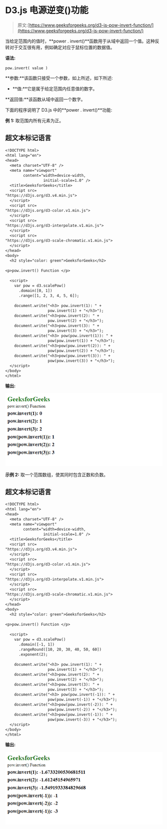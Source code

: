 # D3.js 电源逆变()功能

> 原文:[https://www.geeksforgeeks.org/d3-js-pow-invert-function/](https://www.geeksforgeeks.org/d3-js-pow-invert-function/)

当给定范围内的值时，**power . invert()**函数用于从域中返回一个值。这种反转对于交互很有用，例如确定对应于鼠标位置的数据值。

**语法:**

```
pow.invert( value )

```

**参数:**该函数只接受一个参数，如上所述，如下所述:

*   **值:**它是属于给定范围内任意值的数字。

**返回值:**该函数从域中返回一个数字。

下面的程序说明了 D3.js 中的**power . invert()**功能:

**例** **1:** 取范围内所有元素为正。

## 超文本标记语言

```
<!DOCTYPE html>
<html lang="en">
<head>
  <meta charset="UTF-8" />
  <meta name="viewport" 
        content="width=device-width,
                 initial-scale=1.0" />
  <title>GeeksforGeeks</title>
  <script src=
"https://d3js.org/d3.v4.min.js">
  </script>
  <script src=
"https://d3js.org/d3-color.v1.min.js">
  </script>
  <script src=
"https://d3js.org/d3-interpolate.v1.min.js">
  </script>
  <script src=
"https://d3js.org/d3-scale-chromatic.v1.min.js">
  </script>
</head>
<body>
  <h2 style="color: green">GeeksforGeeks</h2>

<p>pow.invert() Function </p>

  <script>
    var pow = d3.scalePow()
      .domain([0, 1])
      .range([1, 2, 3, 4, 5, 6]);

    document.write("<h3> pow.invert(1): " + 
                   pow.invert(1) + "</h3>");
    document.write("<h3>pow.invert(2): " +
                   pow.invert(2) + "</h3>");
    document.write("<h3>pow.invert(3): " + 
                   pow.invert(3) + "</h3>");
    document.write("<h3> pow(pow.invert(1)): " + 
                   pow(pow.invert(1)) + "</h3>");
    document.write("<h3>pow(pow.invert(2)): " +
                   pow(pow.invert(2)) + "</h3>");
    document.write("<h3>pow(pow.invert(3)): " +
                   pow(pow.invert(3)) + "</h3>");
  </script>
</body>
</html>
```

**输出:**

![](img/0ba726660a43bb3a503938f59ff7eeba.png)

**示例 2:** 取一个范围数组，使其同时包含正数和负数。

## 超文本标记语言

```
<!DOCTYPE html>
<html lang="en">
<head>
  <meta charset="UTF-8" />
  <meta name="viewport" 
        content="width=device-width,
                 initial-scale=1.0" />
  <title>GeeksforGeeks</title>
  <script src=
"https://d3js.org/d3.v4.min.js">
  </script>
  <script src=
"https://d3js.org/d3-color.v1.min.js">
  </script>
  <script src=
"https://d3js.org/d3-interpolate.v1.min.js">
  </script>
  <script src=
"https://d3js.org/d3-scale-chromatic.v1.min.js">
  </script>
</head>
<body>
  <h2 style="color: green">GeeksforGeeks</h2>

<p>pow.invert() Function </p>

  <script>
    var pow = d3.scalePow()
      .domain([-1, 1])
      .rangeRound([10, 20, 30, 40, 50, 60])
      .exponent(2);

    document.write("<h3> pow.invert(1): " +
                   pow.invert(1) + "</h3>");
    document.write("<h3>pow.invert(2): " +
                   pow.invert(2) + "</h3>");
    document.write("<h3>pow.invert(3): " + 
                   pow.invert(3) + "</h3>");
    document.write("<h3> pow(pow.invert(-1)): " +
                   pow(pow.invert(-1)) + "</h3>");
    document.write("<h3>pow(pow.invert(-2)): " +
                   pow(pow.invert(-2)) + "</h3>");
    document.write("<h3>pow(pow.invert(-1)): " + 
                   pow(pow.invert(-3)) + "</h3>");
  </script>
</body>
</html>
```

**输出:**

![](img/f53d7ae42b49afdfe88319fca33c0abd.png)